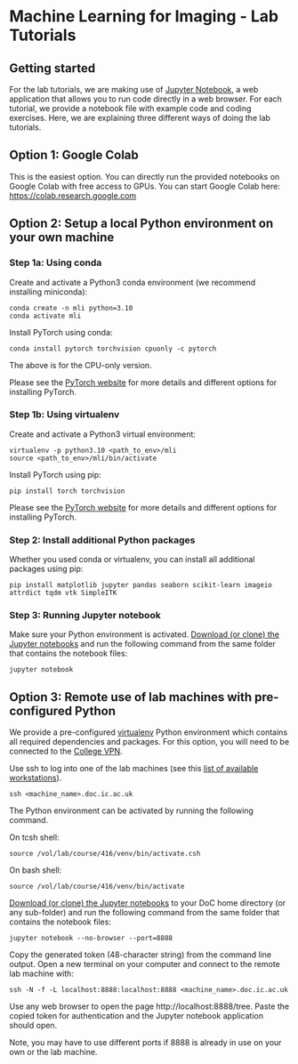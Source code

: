 # Machine Learning for Imaging - Lab Tutorials

## Getting started

For the lab tutorials, we are making use of [Jupyter Notebook](http://jupyter.org/), a web application that allows you to run code directly in a web browser. For each tutorial, we provide a notebook file with example code and coding exercises. Here, we are explaining three different ways of doing the lab tutorials.

## Option 1: Google Colab

This is the easiest option. You can directly run the provided notebooks on Google Colab with free access to GPUs. You can start Google Colab here: https://colab.research.google.com

## Option 2: Setup a local Python environment on your own machine

### Step 1a: Using conda

Create and activate a Python3 conda environment (we recommend installing miniconda):

   ```shell
   conda create -n mli python=3.10
   conda activate mli
   ```

Install PyTorch using conda:

   ```shell
   conda install pytorch torchvision cpuonly -c pytorch
   ```

The above is for the CPU-only version.

Please see the [PyTorch website](https://pytorch.org/get-started/locally/) for more details and different options for installing PyTorch.

### Step 1b: Using virtualenv

Create and activate a Python3 virtual environment:

   ```shell
   virtualenv -p python3.10 <path_to_env>/mli
   source <path_to_env>/mli/bin/activate
   ```

Install PyTorch using pip:

   ```shell
   pip install torch torchvision
   ```

Please see the [PyTorch website](https://pytorch.org/get-started/locally/) for more details and different options for installing PyTorch.

### Step 2: Install additional Python packages

Whether you used conda or virtualenv, you can install all additional packages using pip:

   ```shell
   pip install matplotlib jupyter pandas seaborn scikit-learn imageio attrdict tqdm vtk SimpleITK
   ```

### Step 3: Running Jupyter notebook

Make sure your Python environment is activated. [Download (or clone) the Jupyter notebooks](https://gitlab.doc.ic.ac.uk/bglocker/mli-tutorials) and run the following command from the same folder that contains the notebook files:

   ```shell
   jupyter notebook
   ```

## Option 3: Remote use of lab machines with pre-configured Python

We provide a pre-configured [virtualenv](https://virtualenv.pypa.io/) Python environment which contains all required dependencies and packages. For this option, you will need to be connected to the [College VPN](https://www.imperial.ac.uk/admin-services/ict/self-service/connect-communicate/remote-access/virtual-private-network-vpn/).

Use ssh to log into one of the lab machines (see this [list of available workstations](https://www.imperial.ac.uk/computing/csg/facilities/lab/workstations/)).

   ```shell
   ssh <machine_name>.doc.ic.ac.uk  
   ```

The Python environment can be activated by running the following command.

On tcsh shell:

   ```shell
   source /vol/lab/course/416/venv/bin/activate.csh
   ```

On bash shell:

   ```shell
   source /vol/lab/course/416/venv/bin/activate
   ```

[Download (or clone) the Jupyter notebooks](https://gitlab.doc.ic.ac.uk/bglocker/mli-tutorials) to your DoC home directory (or any sub-folder) and run the following command from the same folder that contains the notebook files:

   ```shell
   jupyter notebook --no-browser --port=8888
   ```

Copy the generated token (48-character string) from the command line output. Open a new terminal on your computer and connect to the remote lab machine with:

   ```shell
   ssh -N -f -L localhost:8888:localhost:8888 <machine_name>.doc.ic.ac.uk  
   ```

Use any web browser to open the page http://localhost:8888/tree. Paste the copied token for authentication and the Jupyter notebook application should open.

Note, you may have to use different ports if 8888 is already in use on your own or the lab machine.
